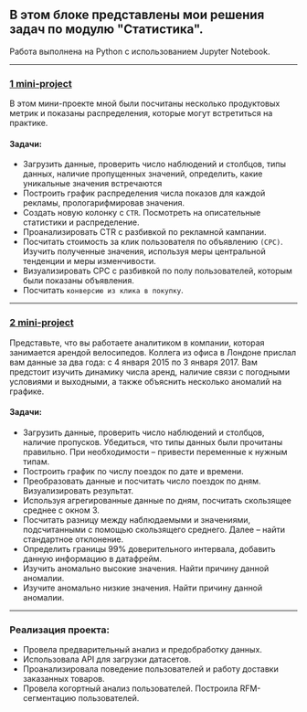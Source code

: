## В этом блоке представлены мои решения задач по модулю **"Статистика"**.

Работа выполнена на Python с использованием Jupyter Notebook. 

<hr>

### [1 mini-project](https://github.com/ElenaAnalyst/stat_homeworks/blob/main/1_lesson.ipynb)
В этом мини-проекте мной были посчитаны несколько продуктовых метрик и показаны распределения, которые могут встретиться на практике.

#### Задачи: 
* Загрузить данные, проверить число наблюдений и столбцов, типы данных, наличие пропущенных значений, определить, какие уникальные значения встречаются
* Построить график распределения числа показов для каждой рекламы, прологарифмировав значения.
* Создать новую колонку c `CTR`. Посмотреть на описательные статистики и распределение.
* Проанализировать CTR с разбивкой по рекламной кампании.
* Посчитать стоимость за клик пользователя по объявлению `(CPC)`. Изучить полученные значения, используя меры центральной тенденции и меры изменчивости.
* Визуализировать CPC с разбивкой по полу пользователей, которым были показаны объявления.
* Посчитать `конверсию из клика в покупку`.

<hr>

### [2 mini-project](https://github.com/ElenaAnalyst/stat_homeworks/blob/main/1_lesson.ipynb)
Представьте, что вы работаете аналитиком в компании, которая занимается арендой велосипедов. Коллега из офиса в Лондоне прислал вам данные за два года: с 4 января 2015 по 3 января 2017. Вам предстоит изучить динамику числа аренд, наличие связи с погодными условиями и выходными, а также объяснить несколько аномалий на графике.

#### Задачи: 
* Загрузить данные, проверить число наблюдений и столбцов, наличие пропусков. Убедиться, что типы данных были прочитаны правильно. При необходимости – привести переменные к нужным типам.
* Построить график по числу поездок по дате и времени.
* Преобразовать данные и посчитать число поездок по дням. Визуализировать результат.
* Используя агрегированные данные по дням, посчитать скользящее среднее с окном 3. 
* Посчитать разницу между наблюдаемыми и значениями, подсчитанными с помощью скользящего среднего. Далее – найти стандартное отклонение.
* Определить границы 99% доверительного интервала, добавить данную информацию в датафрейм.
* Изучить аномально высокие значения. Найти причину данной аномалии.
* Изучите аномально низкие значения. Найти причину данной аномалии.

<hr>




### Реализация проекта:
* Провела предварительный анализ и предобработку данных.
* Использовала API для загрузки датасетов.
* Проанализировала поведение пользователей и работу доставки заказанных товаров. 
* Провела когортный анализ пользователей.
Построила RFM-сегментацию пользователей.
